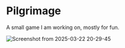 # Pilgrimage
A small game I am working on, mostly for fun.

![Screenshot from 2025-03-22 20-29-45](https://github.com/user-attachments/assets/e6c2c160-76ac-4ef1-9a35-3a79f6fa70e9)

